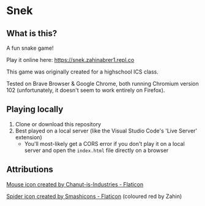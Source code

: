# Snek

## What is this?
A fun snake game!

Play it online here: <a href="https://snek.zahinabrer1.repl.co" target="_blank">https://snek.zahinabrer1.repl.co</a>

This game was originally created for a highschool ICS class.

Tested on Brave Browser & Google Chrome, both running Chromium version 102 (unfortunately, it doesn't seem to work entirely on Firefox).


## Playing locally
1. Clone or download this repository
2. Best played on a local server (like the Visual Studio Code's 'Live Server' extension)
    - You'll most-likely get a CORS error if you don't play it on a local server and open the `index.html` file directly on a browser


## Attributions
<a href="https://www.flaticon.com/free-icons/rat" title="rat icons" target="_blank">Mouse icon created by Chanut-is-Industries - Flaticon</a>

<a href="https://www.flaticon.com/free-icons/spider" title="spider icons" target="_blank">Spider icon created by Smashicons - Flaticon</a> (coloured red by Zahin)
